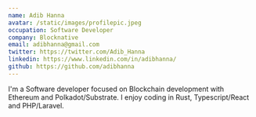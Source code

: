 ```yaml
---
name: Adib Hanna
avatar: /static/images/profilepic.jpeg
occupation: Software Developer
company: Blocknative
email: adibhanna@gmail.com
twitter: https://twitter.com/Adib_Hanna
linkedin: https://www.linkedin.com/in/adibhanna/
github: https://github.com/adibhanna
---
```


I'm a Software developer focused on Blockchain development with Ethereum and Polkadot/Substrate.
I enjoy coding in Rust, Typescript/React and PHP/Laravel.
